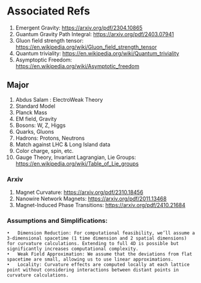 # Associated Refs
1. Emergent Gravity: https://arxiv.org/pdf/2304.10865
2. Guantum Gravity Path Integral: https://arxiv.org/pdf/2403.07941
3. Gluon field strength tensor: https://en.wikipedia.org/wiki/Gluon_field_strength_tensor
4. Quantum triviality: https://en.wikipedia.org/wiki/Quantum_triviality
5. Asymptoptic Freedom: https://en.wikipedia.org/wiki/Asymptotic_freedom

## Major
1. Abdus Salam : ElectroWeak Theory
2. Standard Model
3. Planck Mass
4. EM field, Gravity
5. Bosons: W, Z, Higgs
6. Quarks, Gluons
7. Hadrons: Protons, Neutrons
8. Match against LHC & Long Island data
9. Color charge, spin, etc.
10. Gauge Theory, Invariant Lagrangian, Lie Groups: https://en.wikipedia.org/wiki/Table_of_Lie_groups

### Arxiv
1. Magnet Curvature: https://arxiv.org/pdf/2310.18456
2. Nanowire Network Magnets: https://arxiv.org/pdf/2011.13468
3. Magnet-Induced Phase Transitions: https://arxiv.org/pdf/2410.21684

### Assumptions and Simplifications:
	•	Dimension Reduction: For computational feasibility, we’ll assume a 3-dimensional spacetime (1 time dimension and 2 spatial dimensions) for curvature calculations. Extending to full 4D is possible but significantly increases computational complexity.
	•	Weak Field Approximation: We assume that the deviations from flat spacetime are small, allowing us to use linear approximations.
	•	Locality: Curvature effects are computed locally at each lattice point without considering interactions between distant points in curvature calculations.